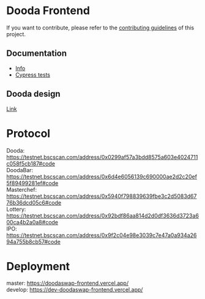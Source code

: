 # Dooda Frontend

If you want to contribute, please refer to the [contributing guidelines](./CONTRIBUTING.md) of this project.

## Documentation

- [Info](doc/Info.md)
- [Cypress tests](doc/Cypress.md)

## Dooda design

[Link](https://www.figma.com/file/VyvEHGNcPI5SKje1gskUsW/DOODA-Defi-Copy?node-id=0%3A1)

# Protocol

Dooda: https://testnet.bscscan.com/address/0x0299af57a3bdd8575a603e4024711c058f5cb187#code
<br>
DoodaBar: https://testnet.bscscan.com/address/0x6d4e6056139c690000ae2d2c20ef5f89499281ef#code
<br>
Masterchef: https://testnet.bscscan.com/address/0x5940f798839639fbe3c2d5083d6776b36dcd05c6#code
<br>
Lottery: https://testnet.bscscan.com/address/0x92bdf86aa814d2d0df3636d3723a600ca4b2a0a8#code
<br>
IPO: https://testnet.bscscan.com/address/0x9f2c04e98e3039c7e47a0a934a2694a755b8cb57#code

# Deployment

master: https://doodaswap-frontend.vercel.app/ 
<br>
develop: https://dev-doodaswap-frontend.vercel.app/
<br>
